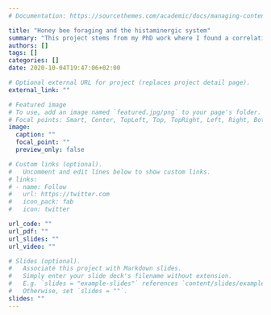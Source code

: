 ```yaml
---
# Documentation: https://sourcethemes.com/academic/docs/managing-content/

title: "Honey bee foraging and the histaminergic system"
summary: "This project stems from my PhD work where I found a correlation between honey bee foraging behavior and the ratios between histamine and its precursor, histidine. I explore this using pharmacological experiments in this project. By treating feeder trained bees with histamine, histidine, or the antagonist ranitidine, we look for changes in foraging activity."
authors: []
tags: []
categories: []
date: 2020-10-04T19:47:06+02:00

# Optional external URL for project (replaces project detail page).
external_link: ""

# Featured image
# To use, add an image named `featured.jpg/png` to your page's folder.
# Focal points: Smart, Center, TopLeft, Top, TopRight, Left, Right, BottomLeft, Bottom, BottomRight.
image:
  caption: ""
  focal_point: ""
  preview_only: false

# Custom links (optional).
#   Uncomment and edit lines below to show custom links.
# links:
# - name: Follow
#   url: https://twitter.com
#   icon_pack: fab
#   icon: twitter

url_code: ""
url_pdf: ""
url_slides: ""
url_video: ""

# Slides (optional).
#   Associate this project with Markdown slides.
#   Simply enter your slide deck's filename without extension.
#   E.g. `slides = "example-slides"` references `content/slides/example-slides.md`.
#   Otherwise, set `slides = ""`.
slides: ""
---
```

